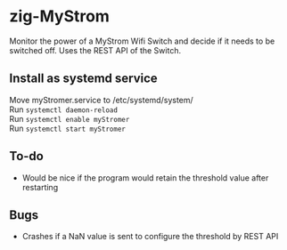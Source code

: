 # zig-MyStrom
Monitor the power of a MyStrom Wifi Switch and decide if it needs to be switched off.
Uses the REST API of the Switch.

## Install as systemd service
Move myStromer.service to /etc/systemd/system/ \
Run `systemctl daemon-reload` \
Run `systemctl enable myStromer` \
Run `systemctl start myStromer`

## To-do
- Would be nice if the program would retain the threshold value after restarting
## Bugs
- Crashes if a NaN value is sent to configure the threshold by REST API
